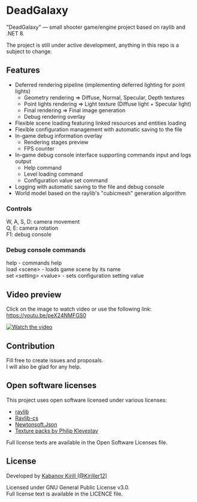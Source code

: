 # DeadGalaxy

"DeadGalaxy" — small shooter game/engine project based on raylib and .NET 8.

The project is still under active development, anything in this repo is a subject to change.

## Features

- Deferred rendering pipeline (implementing deferred lighting for point lights)
  - Geometry rendering => Diffuse, Normal, Specular, Depth textures
  - Point lights rendering => Light texture (Diffuse light + Specular light)
  - Final rendering => Final image generation
  - Debug rendering overlay
- Flexible scene loading featuring linked resources and entities loading
- Flexible configuration management with automatic saving to the file
- In-game debug information overlay
  - Rendering stages preview
  - FPS counter
- In-game debug console interface supporting commands input and logs output
  - Help command
  - Level loading command
  - Configuration value set command
- Logging with automatic saving to the file and debug console
- World model based on the raylib's "cubicmesh" generation algorithm

### Controls

W, A, S, D: camera movement\
Q, E: camera rotation\
F1: debug console

### Debug console commands

help - commands help\
load \<scene\> - loads game scene by its name\
set \<setting\> \<value\> - sets configuration setting value

## Video preview

Click on the image to watch video or use the following link:\
https://youtu.be/peX24NMFGS0

[![Watch the video](https://img.youtube.com/vi/peX24NMFGS0/maxresdefault.jpg)](https://youtu.be/peX24NMFGS0)

## Contribution

Fill free to create issues and proposals.\
I will also be glad for any help.

## Open software licenses

This project uses open software licensed under various licenses:
- [raylib](https://github.com/raysan5/raylib)
- [Raylib-cs](https://github.com/ChrisDill/Raylib-cs)
- [Newtonsoft.Json](https://github.com/JamesNK/Newtonsoft.Json)
- [Texture packs by Philip Klevestav](https://philipk.net)

Full license texts are available in the Open Software Licenses file.

## License

Developed by [Kabanov Kirill (@Kiriller12)](https://github.com/Kiriller12)

Licensed under GNU General Public License v3.0.\
Full license text is available in the LICENCE file.

